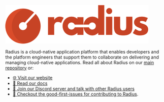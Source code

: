 <img src="https://raw.githubusercontent.com/radius-project/docs/v0.26/docs/content/radius-logo.svg" width=450px />

Radius is a cloud-native application platform that enables developers and the platform engineers that support them to collaborate on delivering and managing cloud-native applications. Read all about Radius on our [main repository](https://github.com/radius-project/radius) or:

- [🌐 Visit our website](https://radapp.io)
- [📖 Read our docs](https://docs.radapp.io)
- [💬 Join our Discord server and talk with other Radius users](https://aka.ms/Radius/Discord)
- [🙌 Checkout the good-first-issues for contributing to Radius](https://aka.ms/radius-first-issues).
